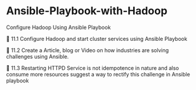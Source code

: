# Ansible-Playbook-with-Hadoop
Configure Hadoop Using Ansible Playbook


🔰 11.1 Configure Hadoop and start cluster services using Ansible Playbook

🔰 11.2 Create a Article, blog or Video on how industries are solving challenges using Ansible.

🔰 11.3  Restarting HTTPD Service is not idempotence in nature and also consume more resources suggest a way to rectify this challenge in Ansible playbook
